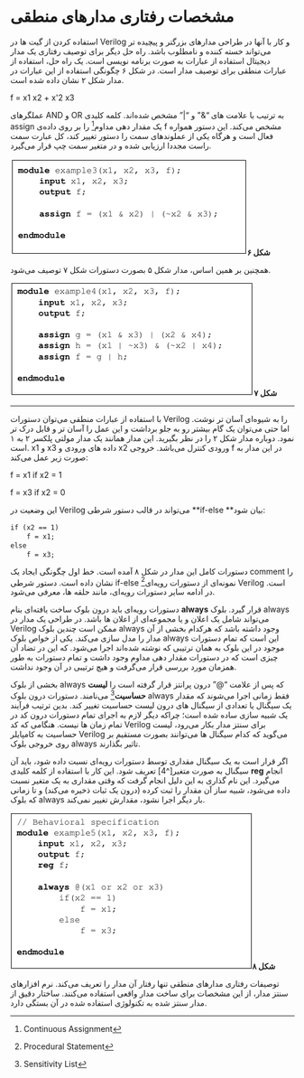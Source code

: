 # مشخصات رفتاری مدارهای منطقی

استفاده کردن از گیت ها در Verilog و کار با آنها در طراحی مدارهای بزرگتر و پیچیده تر می‌تواند خسته کننده و نامطلوب باشد. راه حل دیگر برای توصیف رفتاری یک مدار دیجیتال استفاده از عبارات به صورت برنامه نویسی است. یک راه حل، استفاده از عبارات منطقی برای توصیف مدار است. در شکل ۶ چگونگی استفاده از این عبارات در مدار شکل ۲ نشان داده شده است.

f = x1 x2 + x'2 x3

عملگرهای AND و OR به ترتیب با علامت های “&” و “\|” مشخص شده‌اند. کلمه کلیدی assign یک مقدار دهی مداوم[^1] را بر روی داده‌ی f  مشخص می‌کند. این دستور همواره فعال است و هرگاه یکی از عملوندهای سمت را دستور تغییر کند، کل عبارت سمت راست مجددا ارزیابی شده و در متغیر سمت چپ قرار می‌گیرد.

![](/assets/pic06.png)**شکل ۶**

همچنین بر همین اساس، مدار شکل ۵ بصورت دستورات شکل ۷ توصیف می‌شود.

![](/assets/pic07.png)**شکل ۷**

---

با استفاده از عبارات منطقی می‌توان دستورات Verilog را به شیوه‌ای آسان تر نوشت. اما حتی می‌توان یک گام بیشتر رو به جلو برداشت و این عمل را آسان تر و قابل درک تر نمود. دوباره مدار شکل ۲ را در نظر بگیرید. این مدار همانند یک مدار مولتی پلکسر ۲ به ۱ است. x1 و x3  داده های ورودی و x2 ورودی کنترل می‌باشد. خروجی f در این مدار به صورت زیر عمل می‌کند:

f = x1    if    x2 = 1

f = x3    if    x2 = 0

این وضعیت در Verilog می‌تواند در قالب دستور شرطی **if-else **بیان شود:

```
if (x2 == 1)
    f = x1;
else
    f = x3;
```

دستورات کامل این مدار در شکل ۸ آمده است. خط اول چگونگی ایجاد یک comment را نشان داده است. دستور شرطی if-else نمونه‌ای از دستورات رویه‌ای[^2] Verilog است. در ادامه سایر دستورات رویه‌ای، مانند حلقه ها، معرفی می‌شود.

دستورات رویه‌ای باید درون بلوک ساخت یافته‌ای بنام **always** قرار گیرد. بلوک always می‌تواند شامل یک اعلان و یا مجموعه‌ای از اعلان ها باشد. در طراحی یک مدار در Verilog ممکن است چندین بلوک always وجود داشته باشد که هرکدام بخشی از آن مدار را مدل سازی می‌کند. یکی از خواص بلوک always این است که تمام دستورات موجود در این بلوک به همان ترتیبی که نوشته شده‌اند اجرا می‌شود. که این در تضاد آن چیزی است که در دستورات مقدار دهی مداوم وجود داشت و تمام دستورات به طور همزمان مورد بررسی قرار می‌گرفت و هیچ ترتیبی در آن وجود نداشت.

بخشی از بلوک always که پس از علامت “@” درون پرانتز قرار گرفته است را **لیست حساسیت**[^3] می‌نامند. دستورات درون بلوک always فقط زمانی اجرا می‌شوند که مقدار یک سیگنال یا تعدادی از سیگنال های درون لیست حساسیت تغییر کند. بدین ترتیب فرآیند یک شبیه سازی ساده شده است؛ چراکه دیگر لازم به اجرای تمام دستورات درون کد در تمام زمان ها نیست. هنگامی که کد Verilog برای سنتز مدار بکار می‌رود، لیست حساسیت به کامپایلر Verilog می‌گوید که کدام سیگنال ها می‌توانند بصورت مستقیم بر روی خروجی بلوک always تاثیر بگذارند.

اگر قرار است به یک سیگنال مقداری توسط دستورات رویه‌ای نسبت داده شود، باید آن سیگنال به صورت متغیر[^4] تعریف شود. این کار با استفاده از کلمه کلیدی **reg** انجام می‌گیرد. این نام گذاری به این دلیل انجام گرفت که وقتی مقداری به یک متغیر نسبت داده می‌شود، شبیه ساز آن مقدار را ثبت کرده \(درون یک ثبات ذخیره می‌کند\) و تا زمانی که بلوک always بار دیگر اجرا نشود، مقدارش تغییر نمی‌کند.

![](/assets/pic08.png)**شکل ۸**

توصیفات رفتاری مدارهای منطقی تنها رفتار آن مدار را تعریف می‌کند. نرم افزارهای سنتز مدار، از این مشخصات برای ساخت مدار واقعی استفاده می‌کنند. ساختار دقیق از مدار سنتز شده به تکنولوژی استفاده شده در آن بستگی دارد.

[^1]: Continuous Assignment

[^2]: Procedural Statement

[^3]: Sensitivity List

